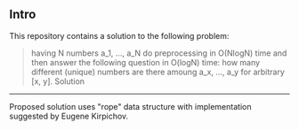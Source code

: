 Intro
-----
This repository contains a solution to the following problem:
> having N numbers a_1, ..., a_N do preprocessing in O(NlogN) time and then answer the following question in O(logN) time: how many different (unique) numbers are there amoung a_x, ..., a_y for arbitrary [x, y].
Solution
--------
Proposed solution uses "rope" data structure with implementation suggested by Eugene Kirpichov.

